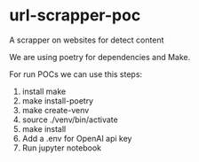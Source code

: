 # url-scrapper-poc
A scrapper on websites for detect content

We are using poetry for dependencies and Make.

For run POCs we can use this steps:
1. install make
2. make install-poetry
3. make create-venv
4. source ./venv/bin/activate
5. make install
6. Add a .env for OpenAI api key
7. Run jupyter notebook

